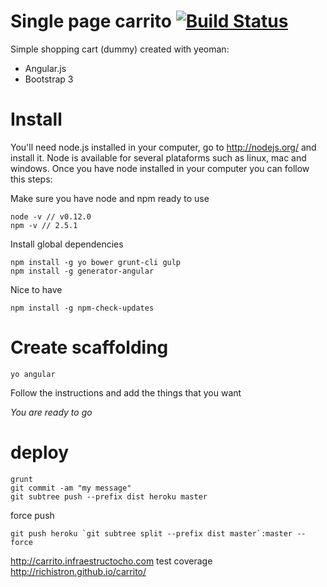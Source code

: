 # Single page carrito [![Build Status](https://travis-ci.org/richistron/carrito.svg?branch=master)](https://travis-ci.org/richistron/carrito)

Simple shopping cart (dummy) created with yeoman:

* Angular.js
* Bootstrap 3

# Install

You'll need node.js installed in your computer, go to http://nodejs.org/ and 
install it. Node is available for several plataforms such as linux, mac and
windows. Once you have node installed in your computer you can follow this
steps:

Make sure you have node and npm ready to use
```
node -v // v0.12.0
npm -v // 2.5.1
```

Install global dependencies
```
npm install -g yo bower grunt-cli gulp 
npm install -g generator-angular
```

Nice to have
```
npm install -g npm-check-updates
```

# Create  scaffolding

```
yo angular
```

Follow the instructions and add the things that you want

*You are ready to go*

# deploy 

```
grunt
git commit -am "my message"
git subtree push --prefix dist heroku master
```

force push
```
git push heroku `git subtree split --prefix dist master`:master --force
```

http://carrito.infraestructocho.com
test coverage http://richistron.github.io/carrito/
